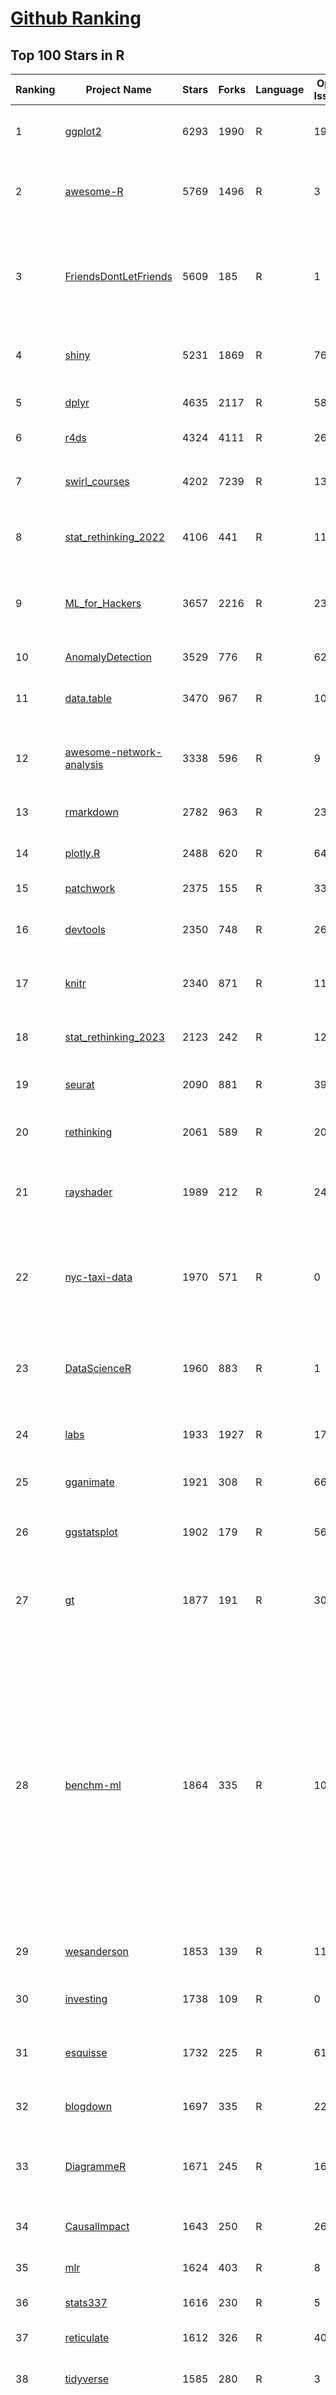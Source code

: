 [Github Ranking](../README.md)
==========

## Top 100 Stars in R

| Ranking | Project Name | Stars | Forks | Language | Open Issues | Description | Last Commit |
| ------- | ------------ | ----- | ----- | -------- | ----------- | ----------- | ----------- |
| 1 | [ggplot2](https://github.com/tidyverse/ggplot2) | 6293 | 1990 | R | 191 | An implementation of the Grammar of Graphics in R | 2024-03-28T15:58:30Z |
| 2 | [awesome-R](https://github.com/qinwf/awesome-R) | 5769 | 1496 | R | 3 | A curated list of awesome R packages, frameworks and software. | 2024-02-29T09:37:56Z |
| 3 | [FriendsDontLetFriends](https://github.com/cxli233/FriendsDontLetFriends) | 5609 | 185 | R | 1 | Friends don't let friends make certain types of data visualization - What are they and why are they bad.  | 2024-03-10T15:55:19Z |
| 4 | [shiny](https://github.com/rstudio/shiny) | 5231 | 1869 | R | 763 | Easy interactive web applications with R | 2024-03-29T21:22:22Z |
| 5 | [dplyr](https://github.com/tidyverse/dplyr) | 4635 | 2117 | R | 58 | dplyr: A grammar of data manipulation | 2024-03-12T07:48:43Z |
| 6 | [r4ds](https://github.com/hadley/r4ds) | 4324 | 4111 | R | 26 | R for data science: a book | 2024-03-28T14:01:39Z |
| 7 | [swirl_courses](https://github.com/swirldev/swirl_courses) | 4202 | 7239 | R | 136 | :mortar_board: A collection of interactive courses for the swirl R package. | 2024-01-10T17:38:19Z |
| 8 | [stat_rethinking_2022](https://github.com/rmcelreath/stat_rethinking_2022) | 4106 | 441 | R | 11 | Statistical Rethinking course winter 2022 | 2022-03-15T15:07:26Z |
| 9 | [ML_for_Hackers](https://github.com/johnmyleswhite/ML_for_Hackers) | 3657 | 2216 | R | 23 | Code accompanying the book "Machine Learning for Hackers" | 2019-05-26T16:52:29Z |
| 10 | [AnomalyDetection](https://github.com/twitter/AnomalyDetection) | 3529 | 776 | R | 62 | Anomaly Detection with R | 2019-08-30T19:49:16Z |
| 11 | [data.table](https://github.com/Rdatatable/data.table) | 3470 | 967 | R | 1006 | R's data.table package extends data.frame: | 2024-04-01T06:56:29Z |
| 12 | [awesome-network-analysis](https://github.com/briatte/awesome-network-analysis) | 3338 | 596 | R | 9 | A curated list of awesome network analysis resources. | 2024-02-24T21:54:01Z |
| 13 | [rmarkdown](https://github.com/rstudio/rmarkdown) | 2782 | 963 | R | 237 | Dynamic Documents for R | 2024-03-05T22:37:26Z |
| 14 | [plotly.R](https://github.com/plotly/plotly.R) | 2488 | 620 | R | 649 | An interactive graphing library for R | 2024-02-05T18:07:25Z |
| 15 | [patchwork](https://github.com/thomasp85/patchwork) | 2375 | 155 | R | 33 | The Composer of ggplots | 2024-03-25T19:43:53Z |
| 16 | [devtools](https://github.com/r-lib/devtools) | 2350 | 748 | R | 26 | Tools to make an R developer's life easier | 2024-02-21T21:58:49Z |
| 17 | [knitr](https://github.com/yihui/knitr) | 2340 | 871 | R | 117 | A general-purpose tool for dynamic report generation in R | 2024-03-28T21:31:20Z |
| 18 | [stat_rethinking_2023](https://github.com/rmcelreath/stat_rethinking_2023) | 2123 | 242 | R | 12 | Statistical Rethinking Course for Jan-Mar 2023 | 2023-11-28T12:15:06Z |
| 19 | [seurat](https://github.com/satijalab/seurat) | 2090 | 881 | R | 399 | R toolkit for single cell genomics | 2024-03-25T20:17:43Z |
| 20 | [rethinking](https://github.com/rmcelreath/rethinking) | 2061 | 589 | R | 200 | Statistical Rethinking course and book package | 2024-03-20T09:57:12Z |
| 21 | [rayshader](https://github.com/tylermorganwall/rayshader) | 1989 | 212 | R | 24 | R Package for 2D and 3D mapping and data visualization | 2024-03-31T03:25:58Z |
| 22 | [nyc-taxi-data](https://github.com/toddwschneider/nyc-taxi-data) | 1970 | 571 | R | 0 | Import public NYC taxi and for-hire vehicle (Uber, Lyft) trip data into a PostgreSQL or ClickHouse database | 2023-02-10T12:10:47Z |
| 23 | [DataScienceR](https://github.com/ujjwalkarn/DataScienceR) | 1960 | 883 | R | 1 | a curated list of R tutorials for Data Science, NLP and Machine Learning  | 2023-03-10T11:06:16Z |
| 24 | [labs](https://github.com/genomicsclass/labs) | 1933 | 1927 | R | 17 | Rmd source files for the HarvardX series PH525x | 2024-02-12T12:55:39Z |
| 25 | [gganimate](https://github.com/thomasp85/gganimate) | 1921 | 308 | R | 66 | A Grammar of Animated Graphics | 2024-02-27T14:13:52Z |
| 26 | [ggstatsplot](https://github.com/IndrajeetPatil/ggstatsplot) | 1902 | 179 | R | 56 | Enhancing {ggplot2} plots with statistical analysis 📊📣 | 2024-03-31T11:56:59Z |
| 27 | [gt](https://github.com/rstudio/gt) | 1877 | 191 | R | 309 | Easily generate information-rich, publication-quality tables from R | 2024-03-13T18:32:42Z |
| 28 | [benchm-ml](https://github.com/szilard/benchm-ml) | 1864 | 335 | R | 10 | A minimal benchmark for scalability, speed and accuracy of commonly used open source implementations (R packages, Python scikit-learn, H2O, xgboost, Spark MLlib etc.) of the top machine learning algorithms for binary classification (random forests, gradient boosted trees, deep neural networks etc.). | 2022-09-16T14:01:14Z |
| 29 | [wesanderson](https://github.com/karthik/wesanderson) | 1853 | 139 | R | 11 | A Wes Anderson color palette for R | 2023-10-31T16:22:04Z |
| 30 | [investing](https://github.com/zonination/investing) | 1738 | 109 | R | 0 | Investing Returns on the Market as a Whole | 2016-12-27T13:58:02Z |
| 31 | [esquisse](https://github.com/dreamRs/esquisse) | 1732 | 225 | R | 61 | RStudio add-in to make plots interactively with ggplot2 | 2024-03-29T17:47:47Z |
| 32 | [blogdown](https://github.com/rstudio/blogdown) | 1697 | 335 | R | 22 | Create Blogs and Websites with R Markdown | 2024-02-28T08:42:09Z |
| 33 | [DiagrammeR](https://github.com/rich-iannone/DiagrammeR) | 1671 | 245 | R | 160 | Graph and network visualization using tabular data in R | 2024-03-14T05:12:00Z |
| 34 | [CausalImpact](https://github.com/google/CausalImpact) | 1643 | 250 | R | 26 | An R package for causal inference in time series | 2023-07-17T18:19:58Z |
| 35 | [mlr](https://github.com/mlr-org/mlr) | 1624 | 403 | R | 8 | Machine Learning in R  | 2024-02-05T17:10:43Z |
| 36 | [stats337](https://github.com/hadley/stats337) | 1616 | 230 | R | 5 | Readings in applied data science | 2018-06-21T15:57:29Z |
| 37 | [reticulate](https://github.com/rstudio/reticulate) | 1612 | 326 | R | 409 | R Interface to Python | 2024-03-29T12:28:38Z |
| 38 | [tidyverse](https://github.com/tidyverse/tidyverse) | 1585 | 280 | R | 3 | Easily install and load packages from the tidyverse | 2023-12-12T13:45:13Z |
| 39 | [caret](https://github.com/topepo/caret) | 1583 | 630 | R | 171 | caret (Classification And Regression Training) R package that contains misc functions for training and plotting classification and regression models | 2023-10-02T22:36:47Z |
| 40 | [bbplot](https://github.com/bbc/bbplot) | 1527 | 261 | R | 12 | R package that helps create and export ggplot2 charts in the style used by the BBC News data team | 2021-07-02T16:44:39Z |
| 41 | [tofsims](https://github.com/fossasia/tofsims) | 1493 | 6 | R | 0 | None | 2017-11-29T19:16:12Z |
| 42 | [geocompr](https://github.com/geocompx/geocompr) | 1464 | 580 | R | 7 | Geocomputation with R: an open source book | 2024-03-10T17:12:20Z |
| 43 | [rvest](https://github.com/tidyverse/rvest) | 1462 | 339 | R | 17 | Simple web scraping for R | 2024-02-26T16:02:40Z |
| 44 | [r-color-palettes](https://github.com/EmilHvitfeldt/r-color-palettes) | 1411 | 137 | R | 24 | Comprehensive list of color palettes available in R ❤️🧡💛💚💙💜 | 2024-01-27T06:33:50Z |
| 45 | [broom](https://github.com/tidymodels/broom) | 1402 | 295 | R | 5 | Convert statistical analysis objects from R into tidy format | 2024-03-20T19:59:20Z |
| 46 | [plumber](https://github.com/rstudio/plumber) | 1359 | 252 | R | 133 | Turn your R code into a web API. | 2024-03-24T02:33:41Z |
| 47 | [janitor](https://github.com/sfirke/janitor) | 1333 | 130 | R | 32 | simple tools for data cleaning in R | 2024-03-02T09:00:21Z |
| 48 | [drake](https://github.com/ropensci/drake) | 1329 | 131 | R | 0 | An R-focused pipeline toolkit for reproducibility and high-performance computing | 2024-03-04T14:46:51Z |
| 49 | [tidyr](https://github.com/tidyverse/tidyr) | 1328 | 410 | R | 50 | Tidy Messy Data | 2024-02-05T20:31:02Z |
| 50 | [tensorflow](https://github.com/rstudio/tensorflow) | 1318 | 316 | R | 37 | TensorFlow for R | 2024-03-28T16:13:57Z |
| 51 | [rnaseq_tutorial](https://github.com/griffithlab/rnaseq_tutorial) | 1304 | 615 | R | 5 | Informatics for RNA-seq: A web resource for analysis on the cloud. Educational tutorials and working pipelines for RNA-seq analysis including an introduction to: cloud computing, critical file formats, reference genomes, gene annotation, expression, differential expression, alternative splicing, data visualization, and interpretation. | 2023-05-31T18:45:10Z |
| 52 | [ggthemes](https://github.com/jrnold/ggthemes) | 1289 | 228 | R | 8 | Additional themes, scales, and geoms for ggplot2 | 2024-02-14T22:58:14Z |
| 53 | [mastering-shiny](https://github.com/hadley/mastering-shiny) | 1282 | 565 | R | 54 | Mastering Shiny: a book | 2024-01-30T14:55:47Z |
| 54 | [sf](https://github.com/r-spatial/sf) | 1264 | 279 | R | 47 | Simple Features for R | 2024-03-31T18:19:43Z |
| 55 | [brms](https://github.com/paul-buerkner/brms) | 1225 | 175 | R | 98 | brms R package for Bayesian generalized multivariate non-linear multilevel models using Stan | 2024-03-29T09:49:00Z |
| 56 | [ComplexHeatmap](https://github.com/jokergoo/ComplexHeatmap) | 1216 | 218 | R | 157 | Make Complex Heatmaps  | 2024-01-18T01:49:05Z |
| 57 | [purrr](https://github.com/tidyverse/purrr) | 1214 | 252 | R | 28 | A functional programming toolkit for R | 2024-03-22T21:01:41Z |
| 58 | [hrbrthemes](https://github.com/hrbrmstr/hrbrthemes) | 1192 | 94 | R | 26 | :lock_with_ink_pen: Opinionated, typographic-centric ggplot2 themes and theme components | 2024-03-03T11:03:15Z |
| 59 | [ggrepel](https://github.com/slowkow/ggrepel) | 1183 | 91 | R | 32 | :round_pushpin: Repel overlapping text labels away from each other in your ggplot2 figures. | 2024-02-11T20:37:08Z |
| 60 | [advanced-shiny](https://github.com/daattali/advanced-shiny) | 1174 | 387 | R | 0 | 🤹 Shiny tips & tricks for improving your apps and solving common problems | 2021-09-27T18:50:51Z |
| 61 | [vitae](https://github.com/mitchelloharawild/vitae) | 1173 | 226 | R | 32 | R Markdown Résumés and CVs | 2024-03-07T22:59:39Z |
| 62 | [tidytext](https://github.com/juliasilge/tidytext) | 1156 | 182 | R | 9 | Text mining using tidy tools :sparkles::page_facing_up::sparkles: | 2023-09-05T23:20:58Z |
| 63 | [lintr](https://github.com/r-lib/lintr) | 1142 | 184 | R | 257 | Static Code Analysis for R | 2024-04-01T08:09:29Z |
| 64 | [forecast](https://github.com/robjhyndman/forecast) | 1097 | 337 | R | 15 | Forecasting Functions for Time Series and Linear Models | 2024-03-13T00:17:38Z |
| 65 | [swirl](https://github.com/swirldev/swirl) | 1090 | 595 | R | 289 | :cyclone: Learn R, in R. | 2023-10-27T18:00:31Z |
| 66 | [r-source](https://github.com/wch/r-source) | 1083 | 302 | R | 0 | Read-only mirror of R source code from https://svn.r-project.org/R/, updated hourly. See the build instructions on the wiki page. | 2024-04-01T08:33:26Z |
| 67 | [statistics-for-data-scientists](https://github.com/andrewgbruce/statistics-for-data-scientists) | 1082 | 652 | R | 9 | Code and data associated with the book "Statistics for Data Scientists: 50 Essential Concepts" | 2022-12-16T01:16:27Z |
| 68 | [ggpubr](https://github.com/kassambara/ggpubr) | 1073 | 159 | R | 213 | 'ggplot2' Based Publication Ready Plots | 2023-08-24T09:40:01Z |
| 69 | [ggraph](https://github.com/thomasp85/ggraph) | 1037 | 108 | R | 34 | Grammar of Graph Graphics | 2024-03-07T12:53:00Z |
| 70 | [MetBrewer](https://github.com/BlakeRMills/MetBrewer) | 1033 | 76 | R | 6 | Color palette package in R inspired by works at the Metropolitan Museum of Art in New York | 2023-09-30T14:24:56Z |
| 71 | [easystats](https://github.com/easystats/easystats) | 1001 | 73 | R | 38 | :milky_way: The R easystats-project | 2024-03-30T07:33:03Z |
| 72 | [rstan](https://github.com/stan-dev/rstan) | 997 | 268 | R | 326 | RStan, the R interface to Stan | 2024-03-28T08:38:52Z |
| 73 | [readr](https://github.com/tidyverse/readr) | 988 | 286 | R | 73 | Read flat files (csv, tsv, fwf) into R | 2024-01-10T23:37:44Z |
| 74 | [httr](https://github.com/r-lib/httr) | 979 | 1992 | R | 1 | httr: a friendly http package for R | 2023-10-31T20:49:27Z |
| 75 | [renv](https://github.com/rstudio/renv) | 958 | 144 | R | 104 | renv: Project environments for R. | 2024-03-28T21:17:20Z |
| 76 | [magrittr](https://github.com/tidyverse/magrittr) | 951 | 157 | R | 20 | Improve the readability of R code with the pipe | 2023-03-08T13:37:44Z |
| 77 | [performance](https://github.com/easystats/performance) | 943 | 86 | R | 101 | :muscle: Models' quality and performance metrics (R2, ICC, LOO, AIC, BF, ...) | 2024-04-01T00:14:28Z |
| 78 | [clusterProfiler](https://github.com/YuLab-SMU/clusterProfiler) | 933 | 242 | R | 285 | :bar_chart: A universal enrichment tool for interpreting omics data | 2024-03-07T09:09:07Z |
| 79 | [gtsummary](https://github.com/ddsjoberg/gtsummary) | 933 | 103 | R | 34 | Presentation-Ready Data Summary and Analytic Result Tables | 2024-03-20T00:00:14Z |
| 80 | [circlize](https://github.com/jokergoo/circlize) | 933 | 140 | R | 48 | Circular visualization in R  | 2023-11-11T08:34:17Z |
| 81 | [future](https://github.com/HenrikBengtsson/future) | 929 | 80 | R | 103 | :rocket: R package: future: Unified Parallel and Distributed Processing in R for Everyone | 2024-03-27T22:09:08Z |
| 82 | [tinytex](https://github.com/rstudio/tinytex) | 926 | 112 | R | 21 | A lightweight, cross-platform, portable, and easy-to-maintain LaTeX distribution based on TeX Live | 2024-03-17T16:52:21Z |
| 83 | [sparklyr](https://github.com/sparklyr/sparklyr) | 922 | 303 | R | 322 | R interface for Apache Spark | 2024-03-26T12:02:24Z |
| 84 | [ggforce](https://github.com/thomasp85/ggforce) | 901 | 106 | R | 52 | Accelerating ggplot2 | 2024-02-19T13:37:13Z |
| 85 | [generativeart](https://github.com/cutterkom/generativeart) | 885 | 155 | R | 5 | Create Generative Art with R | 2022-04-27T07:53:49Z |
| 86 | [datapasta](https://github.com/MilesMcBain/datapasta) | 882 | 58 | R | 28 | On top of spaghetti, all covered in cheese.... | 2022-04-29T11:08:13Z |
| 87 | [BanditsBook](https://github.com/johnmyleswhite/BanditsBook) | 879 | 267 | R | 5 | Code for my book on Multi-Armed Bandit Algorithms | 2020-01-09T19:48:06Z |
| 88 | [mlr3](https://github.com/mlr-org/mlr3) | 876 | 80 | R | 74 | mlr3: Machine Learning in R - next generation | 2024-03-19T18:02:31Z |
| 89 | [ggthemr](https://github.com/Mikata-Project/ggthemr) | 874 | 106 | R | 7 | Themes for ggplot2. | 2022-05-07T19:44:21Z |
| 90 | [golem](https://github.com/ThinkR-open/golem) | 870 | 127 | R | 72 | A Framework for Building Robust Shiny Apps  | 2024-02-29T20:36:51Z |
| 91 | [fasteR](https://github.com/matloff/fasteR) | 866 | 139 | R | 6 | Fast Lane to Learning R! | 2023-12-05T07:00:33Z |
| 92 | [pagedown](https://github.com/rstudio/pagedown) | 862 | 130 | R | 79 | Paginate the HTML Output of R Markdown with CSS for Print | 2023-12-29T22:36:29Z |
| 93 | [testthat](https://github.com/r-lib/testthat) | 860 | 313 | R | 92 | An R 📦 to make testing 😀 | 2024-02-15T15:38:09Z |
| 94 | [targets](https://github.com/ropensci/targets) | 856 | 67 | R | 1 | Function-oriented Make-like declarative workflows for R | 2024-03-20T11:38:02Z |
| 95 | [rappor](https://github.com/google/rappor) | 855 | 210 | R | 26 | RAPPOR: Privacy-Preserving Reporting Algorithms | 2022-07-14T06:30:15Z |
| 96 | [slidify](https://github.com/ramnathv/slidify) | 845 | 340 | R | 173 | Generate reproducible html5 slides from R markdown | 2016-08-02T03:54:45Z |
| 97 | [gptstudio](https://github.com/MichelNivard/gptstudio) | 841 | 93 | R | 13 | GPT RStudio addins that enable GPT assisted coding, writing & analysis | 2024-03-30T00:28:48Z |
| 98 | [modelsummary](https://github.com/vincentarelbundock/modelsummary) | 840 | 73 | R | 2 | Beautiful and customizable model summaries in R. | 2024-03-30T12:20:34Z |
| 99 | [paletteer](https://github.com/EmilHvitfeldt/paletteer) | 839 | 45 | R | 3 | 🎨🎨🎨 Collection of most color palettes in a single R package | 2024-01-22T15:56:38Z |
| 100 | [palmerpenguins](https://github.com/allisonhorst/palmerpenguins) | 838 | 202 | R | 12 | A great intro dataset for data exploration & visualization (alternative to iris). | 2024-02-19T13:56:55Z |


